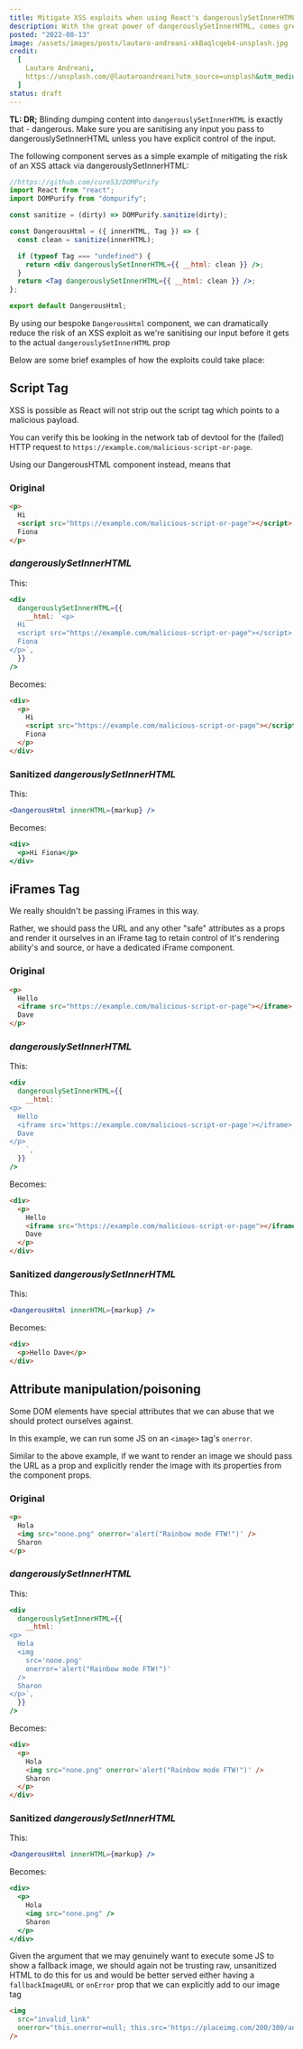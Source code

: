 ```yaml
---
title: Mitigate XSS exploits when using React's dangerouslySetInnerHTML
description: With the great power of dangerouslySetInnerHTML, comes great responsibility
posted: "2022-08-13"
image: /assets/images/posts/lautaro-andreani-xkBaqlcqeb4-unsplash.jpg
credit:
  [
    Lautaro Andreani,
    https://unsplash.com/@lautaroandreani?utm_source=unsplash&utm_medium=referral&utm_content=creditCopyText,
  ]
status: draft
---
```


**TL: DR;** Blinding dumping content into `dangerouslySetInnerHTML` is exactly that - dangerous. Make sure you are sanitising any input you pass to dangerouslySetInnerHTML unless you have explicit control of the input.

The following component serves as a simple example of mitigating the risk of an XSS attack via dangerouslySetInnerHTML:

```jsx
//https://github.com/cure53/DOMPurify
import React from "react";
import DOMPurify from "dompurify";

const sanitize = (dirty) => DOMPurify.sanitize(dirty);

const DangerousHtml = ({ innerHTML, Tag }) => {
  const clean = sanitize(innerHTML);

  if (typeof Tag === "undefined") {
    return <div dangerouslySetInnerHTML={{ __html: clean }} />;
  }
  return <Tag dangerouslySetInnerHTML={{ __html: clean }} />;
};

export default DangerousHtml;
```

By using our bespoke `DangerousHtml` component, we can dramatically reduce the risk of an XSS exploit as we're sanitising our input before it gets to the actual `dangerouslySetInnerHTML` prop

Below are some brief examples of how the exploits could take place:

## Script Tag

XSS is possible as React will not strip out the script tag which points to a malicious payload.

You can verify this be looking in the network tab of devtool for the (failed) HTTP request to `https://example.com/malicious-script-or-page`.

Using our DangerousHTML component instead, means that

### Original

```html
<p>
  Hi
  <script src="https://example.com/malicious-script-or-page"></script>
  Fiona
</p>
```

### _dangerouslySetInnerHTML_

This:

```jsx
<div
  dangerouslySetInnerHTML={{
    __html: `<p>
  Hi
  <script src="https://example.com/malicious-script-or-page"></script>
  Fiona
</p>`,
  }}
/>
```

Becomes:

```html
<div>
  <p>
    Hi
    <script src="https://example.com/malicious-script-or-page"></script>
    Fiona
  </p>
</div>
```

### Sanitized _dangerouslySetInnerHTML_

This:

```jsx
<DangerousHtml innerHTML={markup} />
```

Becomes:

```jsx
<div>
  <p>Hi Fiona</p>
</div>
```

## iFrames Tag

We really shouldn't be passing iFrames in this way.

Rather, we should pass the URL and any other "safe" attributes as a props and render it ourselves in an iFrame tag to retain control of it's rendering ability's and source, or have a dedicated iFrame component.

### Original

```html
<p>
  Hello
  <iframe src="https://example.com/malicious-script-or-page"></iframe>
  Dave
</p>
```

### _dangerouslySetInnerHTML_

This:

```jsx
<div
  dangerouslySetInnerHTML={{
    __html: `
<p>
  Hello
  <iframe src='https://example.com/malicious-script-or-page'></iframe>
  Dave
</p>
    `,
  }}
/>
```

Becomes:

```html
<div>
  <p>
    Hello
    <iframe src="https://example.com/malicious-script-or-page"></iframe>
    Dave
  </p>
</div>
```

### Sanitized _dangerouslySetInnerHTML_

This:

```jsx
<DangerousHtml innerHTML={markup} />
```

Becomes:

```html
<div>
  <p>Hello Dave</p>
</div>
```

## Attribute manipulation/poisoning

Some DOM elements have special attributes that we can abuse that we should protect ourselves against.

In this example, we can run some JS on an `<image>` tag's `onerror`.

Similar to the above example, if we want to render an image we should pass the URL as a prop and explicitly render the image with its properties from the component props.

### Original

```html
<p>
  Hola
  <img src="none.png" onerror='alert("Rainbow mode FTW!")' />
  Sharon
</p>
```

### _dangerouslySetInnerHTML_

This:

```jsx
<div
  dangerouslySetInnerHTML={{
    __html: `
<p>
  Hola
  <img
    src='none.png'
    onerror='alert("Rainbow mode FTW!")'
  />
  Sharon
</p>`,
  }}
/>
```

Becomes:

```html
<div>
  <p>
    Hola
    <img src="none.png" onerror='alert("Rainbow mode FTW!")' />
    Sharon
  </p>
</div>
```

### Sanitized _dangerouslySetInnerHTML_

This:

```jsx
<DangerousHtml innerHTML={markup} />
```

Becomes:

```jsx
<div>
  <p>
    Hola
    <img src="none.png" />
    Sharon
  </p>
</div>
```

Given the argument that we may genuinely want to execute some JS to show a fallback image, we should again not be trusting raw, unsanitized HTML to do this for us and would be better served either having a `fallbackImageURL` or `onError` prop that we can explicitly add to our image tag

```html
<img
  src="invalid_link"
  onerror="this.onerror=null; this.src='https://placeimg.com/200/300/animals'"
/>
```
